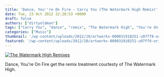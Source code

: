 ```yaml
---
title: 'Dance, You''re On Fire - Carry You (The Watermark High Remix)'
date: Tue, 23 Oct 2012 22:28:53 +0000
draft: false
authors: ["dirtyoldman"]
tags: ["Carry You", "dance", "remix", "The Watermark High", "You're On Fire"]
categories: ["Music"]
thumbnail: '/wp-content/uploads/2012/10/artworks-000031910251-u97ff8-original-150x150.jpg'
featured: '/wp-content/uploads/2012/10/artworks-000031910251-u97ff8-original-304x190.jpg'
---
```


[![](/wp-content/uploads/2012/10/artworks-000031910251-u97ff8-original.jpg "The Watermark High Remixes")](/2012/10/24/dance-youre-on-fire-carry-you-the-watermark-high-remix/artworks-000031910251-u97ff8-original/)

Dance, You're On Fire get the remix treatment courtesty of The Watermark High.

